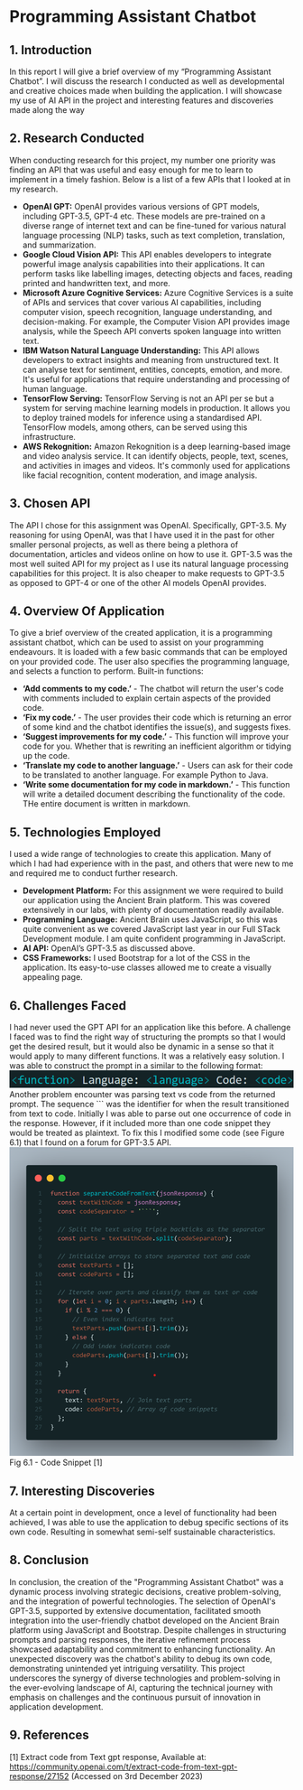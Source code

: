 # Programming Assistant Chatbot
## 1. Introduction
In this report I will give a brief overview of my “Programming Assistant Chatbot”. I will
discuss the research I conducted as well as developmental and creative choices made when
building the application. I will showcase my use of AI API in the project and interesting
features and discoveries made along the way
## 2. Research Conducted
When conducting research for this project, my number one priority was finding an API that
was useful and easy enough for me to learn to implement in a timely fashion. Below is a list
of a few APIs that I looked at in my research.
- **OpenAI GPT:** OpenAI provides various versions of GPT models, including GPT-3.5,
GPT-4 etc. These models are pre-trained on a diverse range of internet text and can
be fine-tuned for various natural language processing (NLP) tasks, such as text
completion, translation, and summarization.
- **Google Cloud Vision API:** This API enables developers to integrate powerful image
analysis capabilities into their applications. It can perform tasks like labelling images,
detecting objects and faces, reading printed and handwritten text, and more.
- **Microsoft Azure Cognitive Services:** Azure Cognitive Services is a suite of APIs
and services that cover various AI capabilities, including computer vision, speech
recognition, language understanding, and decision-making. For example, the
Computer Vision API provides image analysis, while the Speech API converts
spoken language into written text.
- **IBM Watson Natural Language Understanding:** This API allows developers to
extract insights and meaning from unstructured text. It can analyse text for sentiment,
entities, concepts, emotion, and more. It's useful for applications that require
understanding and processing of human language.
- **TensorFlow Serving:** TensorFlow Serving is not an API per se but a system for
serving machine learning models in production. It allows you to deploy trained
models for inference using a standardised API. TensorFlow models, among others,
can be served using this infrastructure.
- **AWS Rekognition:** Amazon Rekognition is a deep learning-based image and video
analysis service. It can identify objects, people, text, scenes, and activities in images
and videos. It's commonly used for applications like facial recognition, content
moderation, and image analysis.
## 3. Chosen API
The API I chose for this assignment was OpenAI. Specifically, GPT-3.5. My reasoning for
using OpenAI, was that I have used it in the past for other smaller personal projects, as well
as there being a plethora of documentation, articles and videos online on how to use it.
GPT-3.5 was the most well suited API for my project as I use its natural language processing
capabilities for this project. It is also cheaper to make requests to GPT-3.5 as opposed to
GPT-4 or one of the other AI models OpenAI provides.
## 4. Overview Of Application
To give a brief overview of the created application, it is a programming assistant chatbot,
which can be used to assist on your programming endeavours. It is loaded with a few basic
commands that can be employed on your provided code. The user also specifies the
programming language, and selects a function to perform.
Built-in functions:
- **‘Add comments to my code.’** - The chatbot will return the user's code with
comments included to explain certain aspects of the provided code.
- **‘Fix my code.’** - The user provides their code which is returning an error of some
kind and the chatbot identifies the issue(s), and suggests fixes.
- **‘Suggest improvements for my code.’** - This function will improve your code for
you. Whether that is rewriting an inefficient algorithm or tidying up the code.
- **‘Translate my code to another language.’** - Users can ask for their code to be
translated to another language. For example Python to Java.
- **‘Write some documentation for my code in markdown.’** - This function will write a
detailed document describing the functionality of the code. THe entire document is
written in markdown.
## 5. Technologies Employed
I used a wide range of technologies to create this application. Many of which I had had
experience with in the past, and others that were new to me and required me to conduct
further research.
- **Development Platform:** For this assignment we were required to build our
application using the Ancient Brain platform. This was covered extensively in our
labs, with plenty of documentation readily available.
- **Programming Language:** Ancient Brain uses JavaScript, so this was quite
convenient as we covered JavaScript last year in our Full STack Development
module. I am quite confident programming in JavaScript.
- **AI API:** OpenAI’s GPT-3.5 as discussed above.
- **CSS Frameworks:** I used Bootstrap for a lot of the CSS in the application. Its
easy-to-use classes allowed me to create a visually appealing page.
## 6. Challenges Faced
I had never used the GPT API for an application like this before. A challenge I faced was to
find the right way of structuring the prompts so that I would get the desired result, but it
would also be dynamic in a sense so that it would apply to many different functions. It was a
relatively easy solution. I was able to construct the prompt in a similar to the following format:\
![Sample Code Format](images/codeformat.png)
Another problem encounter was parsing text vs code from the returned prompt. The
sequence ``` was the identifier for when the result transitioned from text to code. Initially I
was able to parse out one occurrence of code in the response. However, if it included more
than one code snippet they would be treated as plaintext. To fix this I modified some code
(see Figure 6.1) that I found on a forum for GPT-3.5 API.
![Code Snippet](images/snippet.png)
Fig 6.1 - Code Snippet [1]
## 7. Interesting Discoveries
At a certain point in development, once a level of functionality had been achieved, I was able
to use the application to debug specific sections of its own code. Resulting in somewhat
semi-self sustainable characteristics.
## 8. Conclusion
In conclusion, the creation of the "Programming Assistant Chatbot" was a dynamic process
involving strategic decisions, creative problem-solving, and the integration of powerful
technologies. The selection of OpenAI's GPT-3.5, supported by extensive documentation,
facilitated smooth integration into the user-friendly chatbot developed on the Ancient Brain
platform using JavaScript and Bootstrap. Despite challenges in structuring prompts and
parsing responses, the iterative refinement process showcased adaptability and commitment
to enhancing functionality. An unexpected discovery was the chatbot's ability to debug its
own code, demonstrating unintended yet intriguing versatility. This project underscores the
synergy of diverse technologies and problem-solving in the ever-evolving landscape of AI,
capturing the technical journey with emphasis on challenges and the continuous pursuit of
innovation in application development.
## 9. References
[1] Extract code from Text gpt response, Available at:
https://community.openai.com/t/extract-code-from-text-gpt-response/27152 (Accessed on
3rd December 2023)
